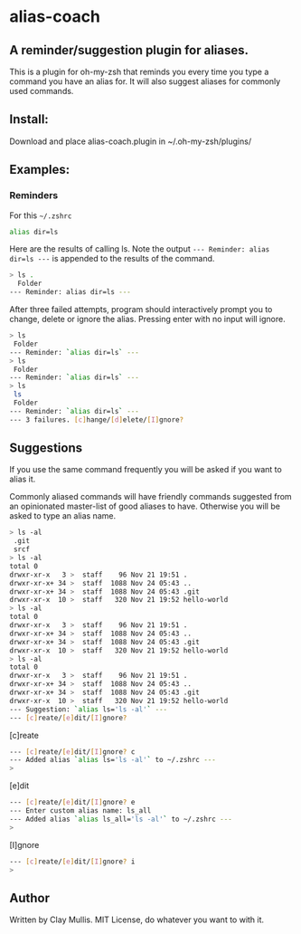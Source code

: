 # alias-coach

## A reminder/suggestion plugin for aliases.

This is a plugin for oh-my-zsh that reminds you every time you type a command you have an alias for. It will also suggest aliases for commonly used commands.


## Install:

Download and place alias-coach.plugin in ~/.oh-my-zsh/plugins/


## Examples:

### Reminders

For this `~/.zshrc`

```sh
alias dir=ls
```


Here are the results of calling ls. Note the output `--- Reminder: alias dir=ls ---` is appended to the results of the command.

```sh
> ls .
  Folder
--- Reminder: alias dir=ls ---
```

After three failed attempts, program should interactively prompt you to change, delete or ignore the alias. Pressing enter with no input will ignore.

```sh
> ls
 Folder
--- Reminder: `alias dir=ls` ---
> ls
 Folder
--- Reminder: `alias dir=ls` ---
> ls
 ls
 Folder
--- Reminder: `alias dir=ls` ---
--- 3 failures. [c]hange/[d]elete/[I]gnore?  

```


## Suggestions

If you use the same command frequently you will be asked if you want to alias it.

Commonly aliased commands will have friendly commands suggested from an opinionated master-list of good aliases to have. Otherwise you will be asked to type an alias name.

```sh
> ls -al
 .git
 srcf
> ls -al 
total 0
drwxr-xr-x   3 >  staff    96 Nov 21 19:51 .
drwxr-xr-x+ 34 >  staff  1088 Nov 24 05:43 ..
drwxr-xr-x+ 34 >  staff  1088 Nov 24 05:43 .git
drwxr-xr-x  10 >  staff   320 Nov 21 19:52 hello-world
> ls -al 
total 0
drwxr-xr-x   3 >  staff    96 Nov 21 19:51 .
drwxr-xr-x+ 34 >  staff  1088 Nov 24 05:43 ..
drwxr-xr-x+ 34 >  staff  1088 Nov 24 05:43 .git
drwxr-xr-x  10 >  staff   320 Nov 21 19:52 hello-world
> ls -al 
total 0
drwxr-xr-x   3 >  staff    96 Nov 21 19:51 .
drwxr-xr-x+ 34 >  staff  1088 Nov 24 05:43 ..
drwxr-xr-x+ 34 >  staff  1088 Nov 24 05:43 .git
drwxr-xr-x  10 >  staff   320 Nov 21 19:52 hello-world
--- Suggestion: `alias ls='ls -al'` ---
--- [c]reate/[e]dit/[I]gnore?
```

[c]reate
```sh
--- [c]reate/[e]dit/[I]gnore? c
--- Added alias `alias ls='ls -al'` to ~/.zshrc ---
>
```

[e]dit
```sh
--- [c]reate/[e]dit/[I]gnore? e
--- Enter custom alias name: ls_all
--- Added alias `alias ls_all='ls -al'` to ~/.zshrc ---
>
```

[I]gnore
```sh
--- [c]reate/[e]dit/[I]gnore? i
> 
```


Author
---

Written by Clay Mullis. MIT License, do whatever you want to with it. 
